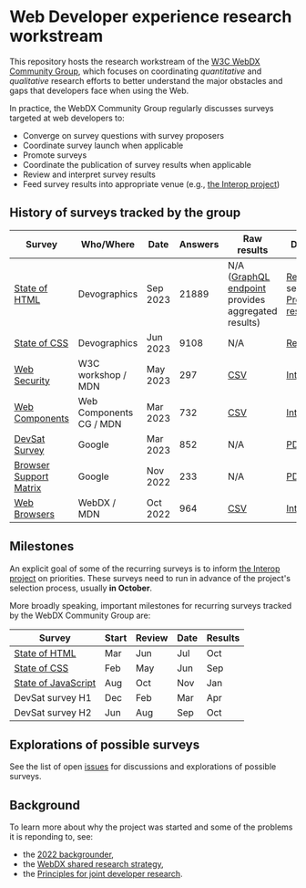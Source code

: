 # Web Developer experience research workstream

This repository hosts the research workstream of the [W3C WebDX Community Group](https://www.w3.org/community/webdx/), which focuses on coordinating _quantitative_ and _qualitative_ research efforts to better understand the major obstacles and gaps that developers face when using the Web.

In practice, the WebDX Community Group regularly discusses surveys targeted at web developers to:

- Converge on survey questions with survey proposers
- Coordinate survey launch when applicable
- Promote surveys
- Coordinate the publication of survey results when applicable
- Review and interpret survey results
- Feed survey results into appropriate venue (e.g., [the Interop project](https://github.com/web-platform-tests/interop))

## History of surveys tracked by the group

| Survey                                                                      | Who/Where               | Date     | Answers | Raw results                                                     | Discussion                                                                                                 |
|-----------------------------------------------------------------------------|-------------------------|----------|---------|-----------------------------------------------------------------|------------------------------------------------------------------------------------------------------------|
| [State of HTML](https://stateofhtml.com/)                                   | Devographics            | Sep 2023 | 21889   | N/A ([GraphQL endpoint](https://graphiql.devographics.com/) provides aggregated results)                                                               | [Results](https://2023.stateofhtml.com/en-US) (also see [Preliminary results](https://docs.google.com/presentation/d/1AVsalCAZVITkYZCLxux5D2LbwLukjjuH9cm-vZRYy-w)) |
| [State of CSS](https://stateofcss.com/)                                     | Devographics            | Jun 2023 | 9108    | N/A                                                             | [Results](https://2023.stateofcss.com/en-US/)                                                              |
| [Web Security](mdn-short-surveys/2023-05-15-security-dx)                    | W3C workshop / MDN      | May 2023 | 297     | [CSV](mdn-short-surveys/results.csv)                            | [Interpretation](mdn-short-surveys/2023-05-15-security-dx/interpretation.md)                               |
| [Web Components](mdn-short-surveys/2023-03-31-web-components)               | Web Components CG / MDN | Mar 2023 | 732     | [CSV](mdn-short-surveys/2023-03-31-web-components/results.csv)  | [Interpretation](mdn-short-surveys/2023-03-31-web-components/interpretation.md)                            |
| [DevSat Survey](vendor-research/browser-support-matrix-survey.pdf)          | Google                  | Mar 2023 | 852     | N/A                                                             | [PDF slides](vendor-research/Web%20Dev%20Sat%20H1%202023.pdf)                                              |
| [Browser Support Matrix](vendor-research/browser-support-matrix-survey.pdf) | Google                  | Nov 2022 | 233     | N/A                                                             | [PDF slides](vendor-research/browser-support-matrix-survey.pdf)                                            |
| [Web Browsers](mdn-short-surveys/2022-10-24-browser-support)                | WebDX / MDN             | Oct 2022 | 964     | [CSV](mdn-short-surveys/2022-10-24-browser-support/results.csv) | [Interpretation](mdn-short-surveys/2022-10-24-browser-support/interpretation.md)                           |



## Milestones

An explicit goal of some of the recurring surveys is to inform [the Interop project](https://github.com/web-platform-tests/interop) on priorities. These surveys need to run in advance of the project's selection process, usually **in October**.

More broadly speaking, important milestones for recurring surveys tracked by the WebDX Community Group are:

| Survey                                        | Start | Review | Date | Results |
|-----------------------------------------------|-------|--------|------|---------|
| [State of HTML](https://stateofhtml.com/)     | Mar   | Jun    | Jul  | Oct     |
| [State of CSS](https://stateofcss.com/)       | Feb   | May    | Jun  | Sep     |
| [State of JavaScript](https://stateofjs.com/) | Aug   | Oct    | Nov  | Jan     |
| DevSat survey H1                              | Dec   | Feb    | Mar  | Apr     |
| DevSat survey H2                              | Jun   | Aug    | Sep  | Oct     |


## Explorations of possible surveys

See the list of open [issues](https://github.com/web-platform-dx/developer-research/issues) for discussions and explorations of possible surveys.


## Background

To learn more about why the project was started and some of the problems it is reponding to, see:

- the [2022 backgrounder](https://github.com/web-platform-dx/developer-research/blob/main/2022-backgrounder.md),
- the [WebDX shared research strategy](https://github.com/web-platform-dx/developer-research/blob/main/research-strategy.md),
- the [Principles for joint developer research](https://github.com/web-platform-dx/developer-research/blob/main/Principles-for-research.md).
